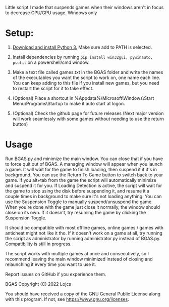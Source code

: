 Little script I made that suspends games when their windows aren't in focus to decrease CPU/GPU usage. Windows only

# Setup:

1. [Download and install Python 3.](https://www.python.org/downloads/) Make sure add to PATH is selected.

2. Install dependencies by running `pip install win32gui, pywinauto, psutil` on a powershell/cmd window.

3. Make a text file called games.txt in the BGAS folder and write the names of the executables you want the script to work on, one name each line. You can keep adding to this file if you install new games, but you need to restart the script for it to take effect.

4. (Optional) Place a shortcut in %Appdata%\Microsoft\Windows\Start Menu\Programs\Startup to make it auto start at logon.

5. (Optional) Check the github page for future releases (Next major version will work seamlessly with some games without needing to use the return button)

# Usage

Run BGAS.py and minimize the main window. You can close that if you have to force quit out of BGAS. A managing window will appear when you launch a game. It will wait for the game to finish loading, then suspend it if it's in background. You can use the Return To Game button to switch back to your game. If you alt+tab from the game the script will automatically minimize and suspend it for you. If Loading Detection is active, the script will wait for the game to stop using the disk before suspending it, and resume it a couple times in background to make sure it's not loading anything. You can use the Suspension Toggle to manually suspend/unsuspend the game. When you're done with the game just close it normally, the window should close on its own. If it doesn't, try resuming the game by clicking the Suspension Toggle.

It should be compatible with most offline games, online games / games with anticheat might not like it tho. If it doesn't work on a game at all, try running the script as administrator by running administrator.py instead of BGAS.py. Compatibility is still in progress.

The script works with multiple games at once and consecutively, so I recommend leaving the main window minimized instead of closing and relaunching it every time you want to use it.

Report issues on GitHub if you experience them.

BGAS Copyright (C) 2022  Lojcs

You should have received a copy of the GNU General Public License along with this program.  If not, see https://www.gnu.org/licenses.